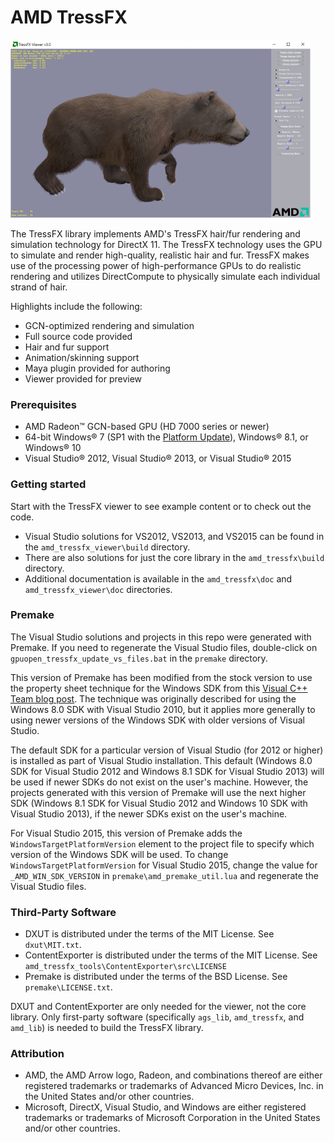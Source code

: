 # AMD TressFX

<img src="amd_tressfx_viewer/media/Thumbnail.png" width="480" height="285" />

The TressFX library implements AMD's TressFX hair/fur rendering and simulation technology for DirectX 11. The TressFX technology uses the GPU to simulate and render high-quality, realistic hair and fur. TressFX makes use of the processing power of high-performance GPUs to do realistic rendering and utilizes DirectCompute to physically simulate each individual strand of hair.

Highlights include the following:
* GCN-optimized rendering and simulation
* Full source code provided
* Hair and fur support
* Animation/skinning support
* Maya plugin provided for authoring
* Viewer provided for preview

### Prerequisites
* AMD Radeon&trade; GCN-based GPU (HD 7000 series or newer)
* 64-bit Windows&reg; 7 (SP1 with the [Platform Update](https://msdn.microsoft.com/en-us/library/windows/desktop/jj863687.aspx)), Windows&reg; 8.1, or Windows&reg; 10
* Visual Studio&reg; 2012, Visual Studio&reg; 2013, or Visual Studio&reg; 2015

### Getting started
Start with the TressFX viewer to see example content or to check out the code.

* Visual Studio solutions for VS2012, VS2013, and VS2015 can be found in the `amd_tressfx_viewer\build` directory.
* There are also solutions for just the core library in the `amd_tressfx\build` directory.
* Additional documentation is available in the `amd_tressfx\doc` and `amd_tressfx_viewer\doc` directories.

### Premake
The Visual Studio solutions and projects in this repo were generated with Premake. If you need to regenerate the Visual Studio files, double-click on `gpuopen_tressfx_update_vs_files.bat` in the `premake` directory.

This version of Premake has been modified from the stock version to use the property sheet technique for the Windows SDK from this [Visual C++ Team blog post](http://blogs.msdn.com/b/vcblog/archive/2012/11/23/using-the-windows-8-sdk-with-visual-studio-2010-configuring-multiple-projects.aspx). The technique was originally described for using the Windows 8.0 SDK with Visual Studio 2010, but it applies more generally to using newer versions of the Windows SDK with older versions of Visual Studio.

The default SDK for a particular version of Visual Studio (for 2012 or higher) is installed as part of Visual Studio installation. This default (Windows 8.0 SDK for Visual Studio 2012 and Windows 8.1 SDK for Visual Studio 2013) will be used if newer SDKs do not exist on the user's machine. However, the projects generated with this version of Premake will use the next higher SDK (Windows 8.1 SDK for Visual Studio 2012 and Windows 10 SDK with Visual Studio 2013), if the newer SDKs exist on the user's machine.

For Visual Studio 2015, this version of Premake adds the `WindowsTargetPlatformVersion` element to the project file to specify which version of the Windows SDK will be used. To change `WindowsTargetPlatformVersion` for Visual Studio 2015, change the value for `_AMD_WIN_SDK_VERSION` in `premake\amd_premake_util.lua` and regenerate the Visual Studio files.

### Third-Party Software
* DXUT is distributed under the terms of the MIT License. See `dxut\MIT.txt`.
* ContentExporter is distributed under the terms of the MIT License. See `amd_tressfx_tools\ContentExporter\src\LICENSE`
* Premake is distributed under the terms of the BSD License. See `premake\LICENSE.txt`.

DXUT and ContentExporter are only needed for the viewer, not the core library. Only first-party software (specifically `ags_lib`, `amd_tressfx`, and `amd_lib`) is needed to build the TressFX library.

### Attribution
* AMD, the AMD Arrow logo, Radeon, and combinations thereof are either registered trademarks or trademarks of Advanced Micro Devices, Inc. in the United States and/or other countries.
* Microsoft, DirectX, Visual Studio, and Windows are either registered trademarks or trademarks of Microsoft Corporation in the United States and/or other countries.
